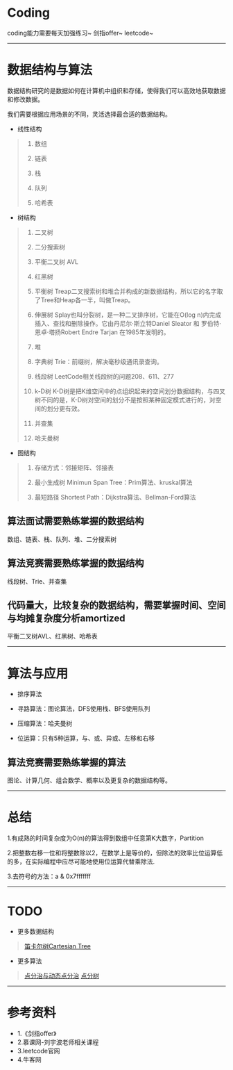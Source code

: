 # Coding

coding能力需要每天加强练习~
剑指offer~
leetcode~

---

# 数据结构与算法

数据结构研究的是数据如何在计算机中组织和存储，使得我们可以高效地获取数据和修改数据。

我们需要根据应用场景的不同，灵活选择最合适的数据结构。

* 线性结构
> 1. 数组
> 
> 2. 链表
> 
> 3. 栈
> 
> 4. 队列
> 
> 5. 哈希表

* 树结构
> 1. 二叉树
> 
> 2. 二分搜索树
> 
> 3. 平衡二叉树 AVL
> 
> 4. 红黑树
> 
> 5. 平衡树 Treap二叉搜索树和堆合并构成的新数据结构，所以它的名字取了Tree和Heap各一半，叫做Treap。
> 
> 6. 伸展树 Splay也叫分裂树，是一种二叉排序树，它能在O(log n)内完成插入、查找和删除操作。它由丹尼尔·斯立特Daniel Sleator 和 罗伯特·恩卓·塔扬Robert Endre Tarjan 在1985年发明的。
> 
> 7. 堆
> 
> 8. 字典树 Trie：前缀树，解决毫秒级通讯录查询。 
> 
> 9. 线段树 LeetCode相关线段树的问题208、611、277
> 
> 10. k-D树 K-D树是把K维空间中的点组织起来的空间划分数据结构，与四叉树不同的是，K-D树对空间的划分不是按照某种固定模式进行的，对空间的划分更有效。
> 
> 11. 并查集
> 
> 12. 哈夫曼树

* 图结构
> 1. 存储方式：邻接矩阵、邻接表
> 
> 2. 最小生成树 Minimun Span Tree：Prim算法、kruskal算法
> 
> 3. 最短路径 Shortest Path：Dijkstra算法、Bellman-Ford算法

## 算法面试需要熟练掌握的数据结构
数组、链表、栈、队列、堆、二分搜索树
## 算法竞赛需要熟练掌握的数据结构
线段树、Trie、并查集
## 代码量大，比较复杂的数据结构，需要掌握时间、空间与均摊复杂度分析amortized
平衡二叉树AVL、红黑树、哈希表

---

# 算法与应用

* 排序算法

* 寻路算法：图论算法，DFS使用栈、BFS使用队列

* 压缩算法：哈夫曼树

* 位运算：只有5种运算，与、或、异或、左移和右移

## 算法竞赛需要熟练掌握的算法
图论、计算几何、组合数学、概率以及更复杂的数据结构等。

---

# 总结

1.有成熟的时间复杂度为O(n)的算法得到数组中任意第K大数字，Partition

2.把整数右移一位和将整数除以2，在数学上是等价的，但除法的效率比位运算低的多，在实际编程中应尽可能地使用位运算代替乘除法.

3.去符号的方法：a & 0x7fffffff

---

# TODO

* 更多数据结构
> [笛卡尔树Cartesian Tree](https://www.cnblogs.com/CaptainSlow/p/9282507.html)

* 更多算法
> [点分治与动态点分治](https://www.cnblogs.com/bztMinamoto/p/9489473.html)
[点分树](https://blog.csdn.net/myjs999/article/details/80151929)
> 

---

# 参考资料

* 1.《剑指offer》
* 2.慕课网-刘宇波老师相关课程
* 3.leetcode官网
* 4.牛客网



